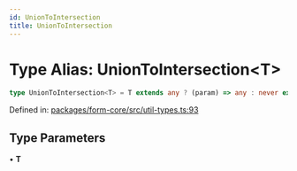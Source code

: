 ```yaml
---
id: UnionToIntersection
title: UnionToIntersection
---
```


<!-- DO NOT EDIT: this page is autogenerated from the type comments -->

# Type Alias: UnionToIntersection\<T\>

```ts
type UnionToIntersection<T> = T extends any ? (param) => any : never extends (param) => any ? TI : never;
```

Defined in: [packages/form-core/src/util-types.ts:93](https://github.com/TanStack/form/blob/main/packages/form-core/src/util-types.ts#L93)

## Type Parameters

• **T**
